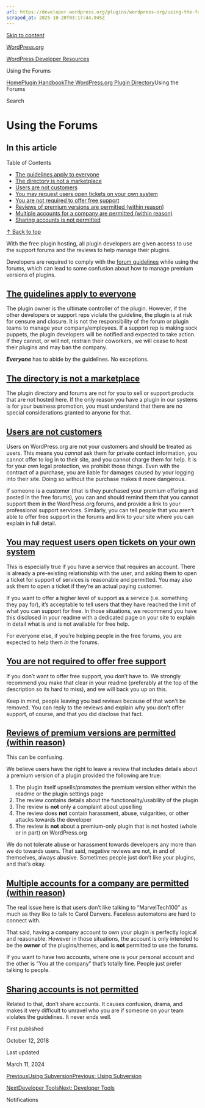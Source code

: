 ```yaml
---
url: https://developer.wordpress.org/plugins/wordpress-org/using-the-forums
scraped_at: 2025-10-20T03:17:44.945Z
---
```


[Skip to content](https://developer.wordpress.org/plugins/wordpress-org/using-the-forums/#wp--skip-link--target)

[WordPress.org](https://wordpress.org/)

[WordPress Developer Resources](https://developer.wordpress.org/)

Using the Forums


[Home](https://developer.wordpress.org/)[Plugin Handbook](https://developer.wordpress.org/plugins/)[The WordPress.org Plugin Directory](https://developer.wordpress.org/plugins/wordpress-org/)Using the Forums

Search

# Using the Forums

## In this article

Table of Contents

- [The guidelines apply to everyone](https://developer.wordpress.org/plugins/wordpress-org/using-the-forums/#the-guidelines-apply-to-everyone)
- [The directory is not a marketplace](https://developer.wordpress.org/plugins/wordpress-org/using-the-forums/#the-directory-is-not-a-marketplace)
- [Users are not customers](https://developer.wordpress.org/plugins/wordpress-org/using-the-forums/#users-are-not-customers)
- [You may request users open tickets on your own system](https://developer.wordpress.org/plugins/wordpress-org/using-the-forums/#you-may-request-users-open-tickets-on-your-own-system)
- [You are not required to offer free support](https://developer.wordpress.org/plugins/wordpress-org/using-the-forums/#you-are-not-required-to-offer-free-support)
- [Reviews of premium versions are permitted (within reason)](https://developer.wordpress.org/plugins/wordpress-org/using-the-forums/#reviews-of-premium-versions-are-permitted-within-reason)
- [Multiple accounts for a company are permitted (within reason)](https://developer.wordpress.org/plugins/wordpress-org/using-the-forums/#multiple-accounts-for-a-company-are-permitted-within-reason)
- [Sharing accounts is not permitted](https://developer.wordpress.org/plugins/wordpress-org/using-the-forums/#sharing-accounts-is-not-permitted)

[↑ Back to top](https://developer.wordpress.org/plugins/wordpress-org/using-the-forums/#wp--skip-link--target)

With the free plugin hosting, all plugin developers are given access to use the support forums and the reviews to help manage their plugins.

Developers are required to comply with the [forum guidelines](https://wordpress.org/support/guidelines/) while using the forums, which can lead to some confusion about how to manage premium versions of plugins.

## [The guidelines apply to everyone](https://developer.wordpress.org/plugins/wordpress-org/using-the-forums/\#the-guidelines-apply-to-everyone)

The plugin owner is the ultimate controller of the plugin. However, if the other developers or support reps violate the guideline, the plugin is at risk for censure and closure. It is not the responsibility of the forum or plugin teams to manage your company/employees. If a support rep is making sock puppets, the plugin developers will be notified and expected to take action. If they cannot, or will not, restrain their coworkers, we will cease to host their plugins and may ban the company.

**_Everyone_** has to abide by the guidelines. No exceptions.

## [The directory is not a marketplace](https://developer.wordpress.org/plugins/wordpress-org/using-the-forums/\#the-directory-is-not-a-marketplace)

The plugin directory and forums are not for you to sell or support products that are not hosted here. If the only reason you have a plugin in our systems is for your business promotion, you must understand that there are no special considerations granted to anyone for that.

## [Users are not customers](https://developer.wordpress.org/plugins/wordpress-org/using-the-forums/\#users-are-not-customers)

Users on WordPress.org are not your customers and should be treated as users. This means you _cannot_ ask them for private contact information, you cannot offer to log in to their site, and you cannot charge them for help. It is for your own legal protection, we prohibit those things. Even with the contract of a purchase, you are liable for damages caused by your logging into their site. Doing so without the purchase makes it more dangerous.

If someone is a customer (that is they purchased your premium offering and posted in the free forums), you can and should remind them that you cannot support them in the WordPress.org forums, and provide a link to your professional support services. Similarly, you can tell people that you aren’t able to offer free support in the forums and link to your site where you can explain in full detail.

## [You may request users open tickets on your own system](https://developer.wordpress.org/plugins/wordpress-org/using-the-forums/\#you-may-request-users-open-tickets-on-your-own-system)

This is especially true if you have a service that requires an account. There is already a pre-existing relationship with the user, and asking them to open a ticket for support of services is reasonable and permitted. You may also ask them to open a ticket if they’re an actual paying customer.

If you want to offer a higher level of support as a service (i.e. something they pay for), it’s acceptable to tell users that they have reached the limit of what you can support for free. In those situations, we recommend you have this disclosed in your readme with a dedicated page on your site to explain in detail what is and is not available for free help.

For everyone else, if you’re helping people in the free forums, you are expected to help them _in_ the forums.

## [You are not required to offer free support](https://developer.wordpress.org/plugins/wordpress-org/using-the-forums/\#you-are-not-required-to-offer-free-support)

If you don’t want to offer free support, you don’t have to. We strongly recommend you make that clear in your readme (preferably at the top of the description so its hard to miss), and we will back you up on this.

Keep in mind, people leaving you bad reviews because of that won’t be removed. You can reply to the reviews and explain why you don’t offer support, of course, and that you did disclose that fact.

## [Reviews of premium versions are permitted (within reason)](https://developer.wordpress.org/plugins/wordpress-org/using-the-forums/\#reviews-of-premium-versions-are-permitted-within-reason)

This can be confusing.

We believe users have the right to leave a review that includes details about a premium version of a plugin provided the following are true:

1. The plugin itself upsells/promotes the premium version either within the readme or the plugin settings page
2. The review contains details about the functionality/usability of the plugin
3. The review is **not** only a complaint about upselling
4. The review does **not** contain harassment, abuse, vulgarities, or other attacks towards the developer
5. The review is **not** about a premium-only plugin that is not hosted (whole or in part) on WordPress.org

We do not tolerate abuse or harassment towards developers any more than we do towards users. That said, negative reviews are not, in and of themselves, always abusive. Sometimes people just don’t like your plugins, and that’s okay.

## [Multiple accounts for a company are permitted (within reason)](https://developer.wordpress.org/plugins/wordpress-org/using-the-forums/\#multiple-accounts-for-a-company-are-permitted-within-reason)

The real issue here is that users don’t like talking to “MarvelTech100” as much as they like to talk to Carol Danvers. Faceless automatons are hard to connect with.

That said, having a company account to own your plugin is perfectly logical and reasonable. However in those situations, the account is only intended to be the **owner** of the plugins/themes, and is **not** permitted to use the forums.

If you want to have two accounts, where one is your personal account and the other is “You at the company” that’s totally fine. People just prefer talking to people.

## [Sharing accounts is not permitted](https://developer.wordpress.org/plugins/wordpress-org/using-the-forums/\#sharing-accounts-is-not-permitted)

Related to that, don’t share accounts. It causes confusion, drama, and makes it very difficult to unravel who you are if someone on your team violates the guidelines. It never ends well.

First published

October 12, 2018

Last updated

March 11, 2024

[PreviousUsing SubversionPrevious: Using Subversion](https://developer.wordpress.org/plugins/wordpress-org/how-to-use-subversion/)

[NextDeveloper ToolsNext: Developer Tools](https://developer.wordpress.org/plugins/developer-tools/)

Notifications